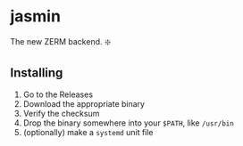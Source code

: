 # jasmin
The new ZERM backend. :sparkle:

## Installing
1. Go to the Releases
2. Download the appropriate binary
3. Verify the checksum
4. Drop the binary somewhere into your `$PATH`, like `/usr/bin`
5. (optionally) make a `systemd` unit file
